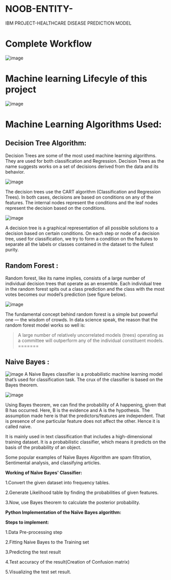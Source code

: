 # NOOB-ENTITY-
IBM PROJECT-HEALTHCARE DISEASE PREDICTION MODEL

# Complete Workflow

![image](https://user-images.githubusercontent.com/83333946/143204061-40bbe3d7-71fb-4c3f-8232-9f65eaff378c.png)

# Machine learning Lifecyle of this project
![image](https://user-images.githubusercontent.com/83333946/143204760-0767a326-c6c2-4dfc-a8aa-3addf70e5af1.png)


# Machine Learning Algorithms Used:
## Decision Tree Algorithm:
Decision Trees are some of the most used machine learning algorithms. They are used for both classification and Regression. Decision Trees as the name suggests works on a set of decisions derived from the data and its behavior.


![image](https://user-images.githubusercontent.com/83334866/143196618-321426e4-e646-477d-ae8c-5ab3de4a8ee3.png)

The decision trees use the CART algorithm (Classification and Regression Trees). In both cases, decisions are based on conditions on any of the features. The internal nodes represent the conditions and the leaf nodes represent the decision based on the conditions.


![image](https://user-images.githubusercontent.com/83334866/143196697-08e259c2-2f67-469e-99e8-3ee26455c436.png)


A decision tree is a graphical representation of all possible solutions to a decision based on certain conditions.
On each step or node of a decision tree, used for classification, we try to form a condition on the features to separate all the labels or classes contained in the dataset to the fullest purity.


## Random Forest :
Random forest, like its name implies, consists of a large number of individual decision trees that operate as an ensemble.
Each individual tree in the random forest spits out a class prediction and the class with the 
most votes becomes our model’s prediction (see figure below).

![image](https://user-images.githubusercontent.com/48887731/143194427-43aa4134-5616-4819-b97d-f6ae1497a076.png)

The fundamental concept behind random forest is a simple but powerful one — the wisdom of crowds. In data science speak,
the reason that the random forest model works so well is:
>A large number of relatively uncorrelated models (trees) operating as a committee will outperform any of the individual constituent models.
=======



## Naive Bayes  :
![image](https://user-images.githubusercontent.com/83333946/143196439-05a4a597-2003-47f9-b923-9944018959ee.png)
A Naive Bayes classifier is a probabilistic machine learning model that’s used for classification task. The crux of the classifier is based on the Bayes theorem.

![image](https://user-images.githubusercontent.com/83333946/143196612-4dd44a44-28ab-45a0-8a18-b33c42943232.png)

Using Bayes theorem, we can find the probability of A happening, given that B has occurred. Here, B is the evidence and A is the hypothesis. The assumption made here is that the predictors/features are independent. That is presence of one particular feature does not affect the other. Hence it is called naive.

It is mainly used in text classification that includes a high-dimensional training dataset.
It is a probabilistic classifier, which means it predicts on the basis of the probability of an object.

Some popular examples of Naïve Bayes Algorithm are spam filtration, Sentimental analysis, and classifying articles.

**Working of Naïve Bayes' Classifier:**

1.Convert the given dataset into frequency tables.

2.Generate Likelihood table by finding the probabilities of given features.

3.Now, use Bayes theorem to calculate the posterior probability.

**Python Implementation of the Naïve Bayes algorithm:**

**Steps to implement:**

  1.Data Pre-processing step
  
  2.Fitting Naive Bayes to the Training set
  
  3.Predicting the test result
  
  4.Test accuracy of the result(Creation of Confusion matrix)
  
  5.Visualizing the test set result.


